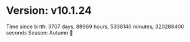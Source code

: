# Version: v10.1.24
Time since birth: 3707 days, 88969 hours, 5338140 minutes, 320288400 seconds
Season: Autumn 🍁
